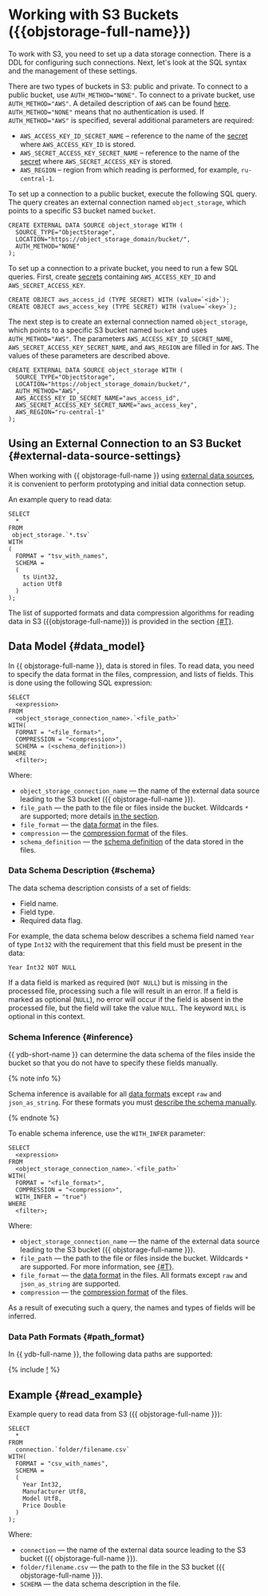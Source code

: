 # Working with S3 Buckets ({{objstorage-full-name}})

To work with S3, you need to set up a data storage connection. There is a DDL for configuring such connections. Next, let's look at the SQL syntax and the management of these settings.

There are two types of buckets in S3: public and private. To connect to a public bucket, use `AUTH_METHOD="NONE"`. To connect to a private bucket, use `AUTH_METHOD="AWS"`. A detailed description of `AWS` can be found [here](https://docs.aws.amazon.com/IAM/latest/UserGuide/reference_sigv-authentication-methods.html). `AUTH_METHOD="NONE"` means that no authentication is used. If `AUTH_METHOD="AWS"` is specified, several additional parameters are required:

- `AWS_ACCESS_KEY_ID_SECRET_NAME` – reference to the name of the [secret](../../datamodel/secrets.md) where `AWS_ACCESS_KEY_ID` is stored.
- `AWS_SECRET_ACCESS_KEY_SECRET_NAME` – reference to the name of the [secret](../../datamodel/secrets.md) where `AWS_SECRET_ACCESS_KEY` is stored.
- `AWS_REGION` – region from which reading is performed, for example, `ru-central-1`.

To set up a connection to a public bucket, execute the following SQL query. The query creates an external connection named `object_storage`, which points to a specific S3 bucket named `bucket`.

```yql
CREATE EXTERNAL DATA SOURCE object_storage WITH (
  SOURCE_TYPE="ObjectStorage",
  LOCATION="https://object_storage_domain/bucket/",
  AUTH_METHOD="NONE"
);
```

To set up a connection to a private bucket, you need to run a few SQL queries. First, create [secrets](../../datamodel/secrets.md) containing `AWS_ACCESS_KEY_ID` and `AWS_SECRET_ACCESS_KEY`.

```yql
CREATE OBJECT aws_access_id (TYPE SECRET) WITH (value=`<id>`);
CREATE OBJECT aws_access_key (TYPE SECRET) WITH (value=`<key>`);
```

The next step is to create an external connection named `object_storage`, which points to a specific S3 bucket named `bucket` and uses `AUTH_METHOD="AWS"`. The parameters `AWS_ACCESS_KEY_ID_SECRET_NAME`, `AWS_SECRET_ACCESS_KEY_SECRET_NAME`, and `AWS_REGION` are filled in for `AWS`. The values of these parameters are described above.

```yql
CREATE EXTERNAL DATA SOURCE object_storage WITH (
  SOURCE_TYPE="ObjectStorage",
  LOCATION="https://object_storage_domain/bucket/",
  AUTH_METHOD="AWS",
  AWS_ACCESS_KEY_ID_SECRET_NAME="aws_access_id",
  AWS_SECRET_ACCESS_KEY_SECRET_NAME="aws_access_key",
  AWS_REGION="ru-central-1"
);
```

## Using an External Connection to an S3 Bucket {#external-data-source-settings}

When working with {{ objstorage-full-name }} using [external data sources](../../datamodel/external_data_source.md), it is convenient to perform prototyping and initial data connection setup.

An example query to read data:

```yql
SELECT
  *
FROM
 object_storage.`*.tsv`
WITH
(
  FORMAT = "tsv_with_names",
  SCHEMA =
  (
    ts Uint32,
    action Utf8
  )
);
```

The list of supported formats and data compression algorithms for reading data in S3 ({{objstorage-full-name}}) is provided in the section [{#T}](formats.md).

## Data Model {#data_model}

In {{ objstorage-full-name }}, data is stored in files. To read data, you need to specify the data format in the files, compression, and lists of fields. This is done using the following SQL expression:

```yql
SELECT
  <expression>
FROM
  <object_storage_connection_name>.`<file_path>`
WITH(
  FORMAT = "<file_format>",
  COMPRESSION = "<compression>",
  SCHEMA = (<schema_definition>))
WHERE
  <filter>;
```

Where:

* `object_storage_connection_name` — the name of the external data source leading to the S3 bucket ({{ objstorage-full-name }}).
* `file_path` — the path to the file or files inside the bucket. Wildcards `*` are supported; more details [in the section](#path_format).
* `file_format` — the [data format](formats.md#formats) in the files.
* `compression` — the [compression format](formats.md#compression_formats) of the files.
* `schema_definition` — the [schema definition](#schema) of the data stored in the files.

### Data Schema Description {#schema}

The data schema description consists of a set of fields:

- Field name.
- Field type.
- Required data flag.

For example, the data schema below describes a schema field named `Year` of type `Int32` with the requirement that this field must be present in the data:

```text
Year Int32 NOT NULL
```

If a data field is marked as required (`NOT NULL`) but is missing in the processed file, processing such a file will result in an error. If a field is marked as optional (`NULL`), no error will occur if the field is absent in the processed file, but the field will take the value `NULL`. The keyword `NULL` is optional in this context.

### Schema Inference {#inference}

{{ ydb-short-name }} can determine the data schema of the files inside the bucket so that you do not have to specify these fields manually.

{% note info %}

Schema inference is available for all [data formats](formats.md#formats) except `raw` and `json_as_string`. For these formats you must [describe the schema manually](#schema).

{% endnote %}

To enable schema inference, use the `WITH_INFER` parameter:

```yql
SELECT
  <expression>
FROM
  <object_storage_connection_name>.`<file_path>`
WITH(
  FORMAT = "<file_format>",
  COMPRESSION = "<compression>",
  WITH_INFER = "true")
WHERE
  <filter>;
```

Where:

* `object_storage_connection_name` — the name of the external data source leading to the S3 bucket ({{ objstorage-full-name }}).
* `file_path` — the path to the file or files inside the bucket. Wildcards `*` are supported. For more information, see [{#T}](#path_format).
* `file_format` — the [data format](formats.md#formats) in the files. All formats except `raw` and `json_as_string` are supported.
* `compression` — the [compression format](formats.md#compression_formats) of the files.

As a result of executing such a query, the names and types of fields will be inferred.

### Data Path Formats {#path_format}

In {{ ydb-full-name }}, the following data paths are supported:

{% include [!](_includes/path_format.md) %}

## Example {#read_example}

Example query to read data from S3 ({{ objstorage-full-name }}):

```yql
SELECT
  *
FROM
  connection.`folder/filename.csv`
WITH(
  FORMAT = "csv_with_names",
  SCHEMA =
  (
    Year Int32,
    Manufacturer Utf8,
    Model Utf8,
    Price Double
  )
);
```

Where:

* `connection` — the name of the external data source leading to the S3 bucket ({{ objstorage-full-name }}).
* `folder/filename.csv` — the path to the file in the S3 bucket ({{ objstorage-full-name }}).
* `SCHEMA` — the data schema description in the file.